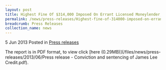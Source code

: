 ```yaml
---
layout: post
title: Highest Fine Of $314,000 Imposed On Errant Licensed Moneylender, Lee Pit Chin - Press Release
permalink: /news/press-releases/Highest-fine-of-314000-imposed-on-errant-licensed-moneylender-Lee-Pit-Chin
breadcrumb: Press Releases
collection_name: news
---
```



5 Jun 2013 Posted in [Press releases](/news/press-releases)

The report is in PDF format, to view click [here (0.29MB)](/files/news/press-releases/2013/06/Press release - Conviction and sentencing of James Lee Credit.pdf).
